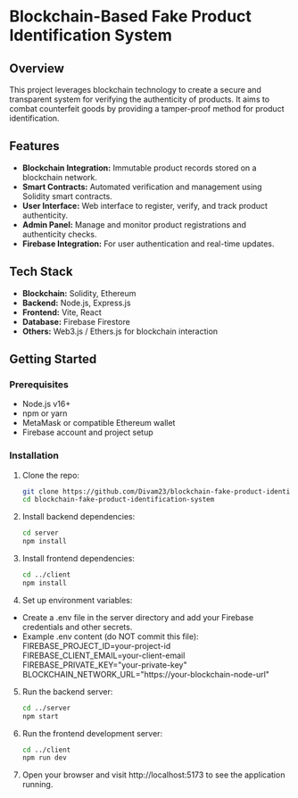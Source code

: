 # Blockchain-Based Fake Product Identification System

## Overview

This project leverages blockchain technology to create a secure and transparent system for verifying the authenticity of products. It aims to combat counterfeit goods by providing a tamper-proof method for product identification.

## Features

- **Blockchain Integration:** Immutable product records stored on a blockchain network.
- **Smart Contracts:** Automated verification and management using Solidity smart contracts.
- **User Interface:** Web interface to register, verify, and track product authenticity.
- **Admin Panel:** Manage and monitor product registrations and authenticity checks.
- **Firebase Integration:** For user authentication and real-time updates.

## Tech Stack

- **Blockchain:** Solidity, Ethereum
- **Backend:** Node.js, Express.js
- **Frontend:** Vite, React
- **Database:** Firebase Firestore
- **Others:** Web3.js / Ethers.js for blockchain interaction

## Getting Started

### Prerequisites

- Node.js v16+
- npm or yarn
- MetaMask or compatible Ethereum wallet
- Firebase account and project setup

### Installation

1. Clone the repo:

   ```bash
   git clone https://github.com/Divam23/blockchain-fake-product-identification-system.git
   cd blockchain-fake-product-identification-system
   ```

2. Install backend dependencies:

    ```bash
    cd server
    npm install
    ```

3. Install frontend dependencies:

    ```bash
    cd ../client
    npm install
    ```

4. Set up environment variables:

- Create a .env file in the server directory and add your Firebase credentials and other secrets.
- Example .env content (do NOT commit this file):
  FIREBASE_PROJECT_ID=your-project-id
  FIREBASE_CLIENT_EMAIL=your-client-email
  FIREBASE_PRIVATE_KEY="your-private-key"
  BLOCKCHAIN_NETWORK_URL="https://your-blockchain-node-url"

5. Run the backend server:

    ```bash
    cd ../server
    npm start
    ```

6. Run the frontend development server:

    ```bash
    cd ../client
    npm run dev
    ```

7. Open your browser and visit http://localhost:5173 to see the application running.
